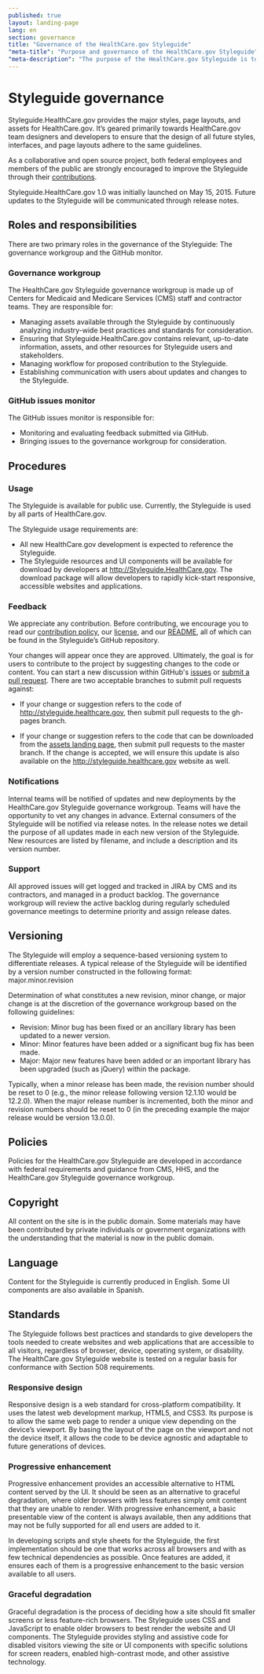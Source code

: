 ```yaml
---
published: true
layout: landing-page
lang: en
section: governance
title: "Governance of the HealthCare.gov Styleguide"
"meta-title": "Purpose and governance of the HealthCare.gov Styleguide"
"meta-description": "The purpose of the HealthCare.gov Styleguide is to centralize design, development, and editorial features used for HealthCare.gov.  It also serves to make assets publicly available in keeping with digital government strategy objectives as defined by the Federal Government."
---
```


# Styleguide governance

<div class="intro">
Styleguide.HealthCare.gov provides the major styles, page layouts, and assets for HealthCare.gov. It’s geared primarily towards HealthCare.gov team designers and developers to ensure that the design of all future styles, interfaces, and page layouts adhere to the same guidelines. </div>


<div class="hr"></div>

As a collaborative and open source project, both federal employees and members of the public are strongly encouraged to improve the Styleguide through their [contributions](https://github.com/CMSgov/cmsgov.github.io/blob/master/CONTRIBUTING.md). 

Styleguide.HealthCare.gov 1.0 was initially launched on May 15, 2015. Future updates to the Styleguide will be communicated through release notes. 

## Roles and responsibilities

There are two primary roles in the governance of the Styleguide: The governance workgroup and the GitHub monitor.

### Governance workgroup

The HealthCare.gov Styleguide governance workgroup is made up of Centers for Medicaid and Medicare Services (CMS) staff and contractor teams. They are responsible for:

* Managing assets available through the Styleguide by continuously analyzing industry-wide best practices and standards for consideration.
* Ensuring that Styleguide.HealthCare.gov contains relevant, up-to-date information, assets, and other resources for Styleguide users and stakeholders.
* Managing workflow for proposed contribution to the Styleguide.
* Establishing communication with users about updates and changes to the Styleguide.

### GitHub issues monitor

The GitHub issues monitor is responsible for:

* Monitoring and evaluating feedback submitted via GitHub.
* Bringing issues to the governance workgroup for consideration.

## Procedures

### Usage

The Styleguide is available for public use. Currently, the Styleguide is used by all parts of HealthCare.gov.

The Styleguide usage requirements are:

* All new HealthCare.gov development is expected to reference the Styleguide.
* The Styleguide resources and UI components will be available for download by developers at http://Styleguide.HealthCare.gov. The download package will allow developers to rapidly kick-start responsive, accessible websites and applications.

### Feedback

We appreciate any contribution. Before contributing, we encourage you to read our [contribution policy](https://github.com/CMSgov/cmsgov.github.io/blob/master/CONTRIBUTING.md), our [license](https://github.com/CMSgov/cmsgov.github.io/blob/master/LICENSE.md), and our [README](https://github.com/CMSgov/cmsgov.github.io/blob/master/README.md), all of which can be found in the Styleguide’s GitHub repository.

Your changes will appear once they are approved. Ultimately, the goal is for users to contribute to the project by suggesting changes to the code or content. You can start a new discussion within GitHub's [issues](https://github.com/CMSgov/cmsgov.github.io/issues) or [submit a pull request](https://help.github.com/articles/creating-a-pull-request/).  There are two acceptable branches to submit pull requests against:

* If your change or suggestion refers to the code of http://styleguide.healthcare.gov, then submit pull requests to the gh-pages branch.

* If your change or suggestion refers to the code that can be downloaded from the [assets landing page](http://styleguide.healthcare.gov/assets/), then submit pull requests to the master branch.  If the change is accepted, we will ensure this update is also available on the http://styleguide.healthcare.gov website as well.

### Notifications

Internal teams will be notified of updates and new deployments by the HealthCare.gov Styleguide governance workgroup. Teams will have the opportunity to vet any changes in advance.
External consumers of the Styleguide will be notified via release notes. In the release notes we detail the purpose of all updates made in each new version of the Styleguide. New resources are listed by filename, and include a description and its version number.

### Support

All approved issues will get logged and tracked in JIRA by CMS and its contractors, and managed in a product backlog. The governance workgroup will review the active backlog during regularly scheduled governance meetings to determine priority and assign release dates.

## Versioning

The Styleguide will employ a sequence-based versioning system to differentiate releases. A typical release of the Styleguide will be identified by a version number constructed in the following format: major.minor.revision

Determination of what constitutes a new revision, minor change, or major change is at the discretion of the governance workgroup based on  the following guidelines:

* Revision: Minor bug has been fixed or an ancillary library has been updated to a newer version.
* Minor: Minor features have been added or a significant bug fix has been made.
* Major: Major new features have been added or an important library has been upgraded (such as jQuery) within the package.

Typically, when a minor release has been made, the revision number should be reset to 0 (e.g., the minor release following version 12.1.10 would be 12.2.0). When the major release number is incremented, both the minor and revision numbers should be reset to 0 (in the preceding example the major release would be version 13.0.0).

## Policies

Policies for the HealthCare.gov Styleguide are developed in accordance with federal requirements and guidance from CMS, HHS, and the HealthCare.gov Styleguide governance workgroup.

## Copyright

All content on the site is in the public domain. Some materials may have been contributed by private individuals or government organizations with the understanding that the material is now in the public domain.

## Language

Content for the Styleguide is currently produced in English. Some UI components are also available in Spanish.

## Standards

The Styleguide follows best practices and standards to give developers the tools needed to create websites and web applications that are accessible to all visitors, regardless of browser, device, operating system, or disability. The HealthCare.gov Styleguide website is tested on a regular basis for conformance with Section 508 requirements.

### Responsive design

Responsive design is a web standard for cross-platform compatibility. It uses the latest web development markup, HTML5, and CSS3. Its purpose is to allow the same web page to render a unique view depending on the device’s viewport. By basing the layout of the page on the viewport and not the device itself, it allows the code to be device agnostic and adaptable to future generations of devices.

### Progressive enhancement

Progressive enhancement provides an accessible alternative to HTML content served by the UI. It should be seen as an alternative to graceful degradation, where older browsers with less features simply omit content that they are unable to render. With progressive enhancement, a basic presentable view of the content is always available, then any additions that may not be fully supported for all end users are added to it.

In developing scripts and style sheets for the Styleguide, the first implementation should be one that works across all browsers and with as few technical dependencies as possible. Once features are added, it ensures each of them is a progressive enhancement to the basic version available to all users.

### Graceful degradation

Graceful degradation is the process of deciding how a site should fit smaller screens or less feature-rich browsers. The Styleguide uses CSS and JavaScript to enable older browsers to best render the website and UI components. The Styleguide provides styling and assistive code for disabled visitors viewing the site or UI components with specific solutions for screen readers, enabled high-contrast mode, and other assistive technology.

